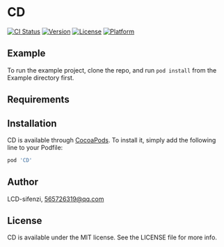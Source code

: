 # CD

[![CI Status](https://img.shields.io/travis/LCD-sifenzi/CD.svg?style=flat)](https://travis-ci.org/LCD-sifenzi/CD)
[![Version](https://img.shields.io/cocoapods/v/CD.svg?style=flat)](https://cocoapods.org/pods/CD)
[![License](https://img.shields.io/cocoapods/l/CD.svg?style=flat)](https://cocoapods.org/pods/CD)
[![Platform](https://img.shields.io/cocoapods/p/CD.svg?style=flat)](https://cocoapods.org/pods/CD)

## Example

To run the example project, clone the repo, and run `pod install` from the Example directory first.

## Requirements

## Installation

CD is available through [CocoaPods](https://cocoapods.org). To install
it, simply add the following line to your Podfile:

```ruby
pod 'CD'
```

## Author

LCD-sifenzi, 565726319@qq.com

## License

CD is available under the MIT license. See the LICENSE file for more info.
